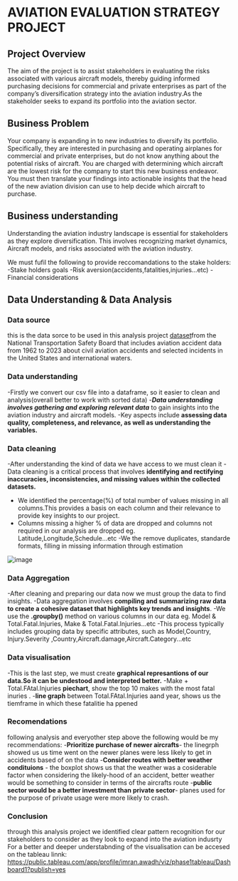 # AVIATION EVALUATION STRATEGY PROJECT

## Project Overview 

The aim of the project is to assist stakeholders in evaluating the risks associated with various aircraft models, thereby guiding informed purchasing decisions for commercial and private enterprises as part of the company’s diversification strategy into the aviation industry.As the stakeholder seeks to expand its portfolio into the aviation sector.


## Business Problem

Your company is expanding in to new industries to diversify its portfolio. Specifically, they are interested in purchasing and operating airplanes for commercial and private enterprises, but do not know anything about the potential risks of aircraft. You are charged with determining which aircraft are the lowest risk for the company to start this new business endeavor. You must then translate your findings into actionable insights that the head of the new aviation division can use to help decide which aircraft to purchase.

## Business understanding

Understanding the aviation industry landscape is essential for stakeholders as they explore diversification. This involves recognizing market dynamics, Aircraft models, and risks associated with the aviation industry.

We must fufil the following to provide reccomandations to the stake holders:
-Stake holders goals
-Risk aversion(accidents,fatalities,injuries...etc)
-Financial considerations



##  Data Understanding & Data  Analysis

### Data source 
this is the data sorce to be used in this analysis project [dataset](https://www.kaggle.com/datasets/khsamaha/aviation-accident-database-synopses)from the National Transportation Safety Board that includes aviation accident data from 1962 to 2023 about civil aviation accidents and selected incidents in the United States and international waters. 

### Data understanding
-Firstly we convert our csv file into a dataframe, so it easier to clean and analysis(overall better to work with sorted data)
-***Data understanding involves gathering and exploring relevant data*** to gain insights into the aviation industry and aircraft models.
-Key aspects include **assessing data quality, completeness, and relevance, as well as understanding the variables.**


### Data cleaning
-After understanding the kind of data we have access to we must clean it
-Data cleaning is a critical process that involves **identifying and rectifying inaccuracies, inconsistencies, and missing values within the collected datasets.**
- We identified the percentage(%) of total number of values missing in all columns.This provides a basis on each column and their relevance to provide key insights to our project.
- Columns missing a higher % of data are dropped and columns not required in our analysis are dropped eg. Latitude,Longitude,Schedule...etc
-We the remove duplicates, standarde formats, filling in missing information through estimation

![image](https://github.com/user-attachments/assets/2d4b4acf-6142-4c2b-8fda-6e4b94a49c62)



### Data Aggregation
-After cleaning and preparing our data now we must group the data to find insights.
-Data aggregation involves **compiling and summarizing raw data to create a cohesive dataset that highlights key trends and insights**.
-We use the **.groupby()** method on various columns in our data eg. Model & Total.Fatal.Injuries, Make & Total.Fatal.Injuries...etc
-This process typically includes grouping data by specific attributes, such as Model,Country, Injury.Severity ,Country,Aircraft.damage,Aircraft.Category...etc


### Data visualisation
-This is the last step, we must create **graphical represantions of our data.So it can be undestood and interpreted better.**
-Make  + Total.FAtal.Injuries **piechart**, show the top 10  makes with the most fatal inuries .
-**line graph** between Total.FAtal.Injuries aand year, shows us the tiemframe in which these  fatalitie ha ppened  



### Recomendations
following analysis and everyother step above the following would be my recommendations:
-**Prioritize purchase of newer aircrafts**- the linegrph showed us us time went on the newer planes were less likely to get in accidents based of on the data
-**Consider routes with better weather condituions**  -  the boxplot shows us that the weather was a cosiderable factor when considering the likely-hood of an accident, better weather would be something to consider in terms of the aircrafts route
-**public sector would be a better investment than private sector**- planes used for the purpose of private usage were more likely to crash.

### Conclusion
through this analysis project we identified clear pattern recognition for our stakeholders to consider as they look to expand into the aviation indusrty
For a better and deeper understabnding of the visualisation can be accesed on the tableau linnk:
https://public.tableau.com/app/profile/imran.awadh/viz/phase1tableau/Dashboard1?publish=yes





   
